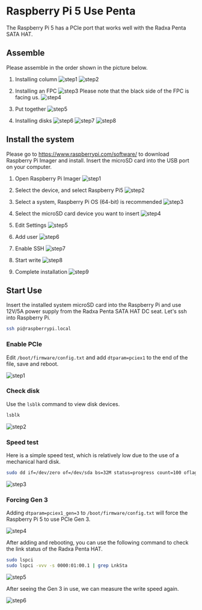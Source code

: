 # Raspberry Pi 5 Use Penta

The Raspberry Pi 5 has a PCIe port that works well with the Radxa Penta SATA HAT.

## Assemble

Please assemble in the order shown in the picture below.

1. Installing column
   ![step1](/img/accessories/penta/rpi-assemble-1.webp)
   ![step2](/img/accessories/penta/rpi-assemble-2.webp)

2. Installing an FPC
   ![step3](/img/accessories/penta/rpi-assemble-3.webp)
   Please note that the black side of the FPC is facing us.
   ![step4](/img/accessories/penta/rpi-assemble-4.webp)

3. Put together
   ![step5](/img/accessories/penta/rpi-assemble-5.webp)

4. Installing disks
   ![step6](/img/accessories/penta/rpi-assemble-6.webp)
   ![step7](/img/accessories/penta/rpi-assemble-7.webp)
   ![step8](/img/accessories/penta/rpi-assemble-8.webp)

## Install the system

Please go to https://www.raspberrypi.com/software/ to download Raspberry Pi Imager and install. Insert the microSD card into the USB port on your computer.

1. Open Raspberry Pi Imager
   ![step1](/img/accessories/penta/rpi-install-os-1.webp)

2. Select the device, and select Raspberry Pi5
   ![step2](/img/accessories/penta/rpi-install-os-2.webp)

3. Select a system, Raspberry Pi OS (64-bit) is recommended
   ![step3](/img/accessories/penta/rpi-install-os-3.webp)

4. Select the microSD card device you want to insert
   ![step4](/img/accessories/penta/rpi-install-os-4.webp)

5. Edit Settings
   ![step5](/img/accessories/penta/rpi-install-os-5.webp)

6. Add user
   ![step6](/img/accessories/penta/rpi-install-os-6.webp)

7. Enable SSH
   ![step7](/img/accessories/penta/rpi-install-os-7.webp)

8. Start write
   ![step8](/img/accessories/penta/rpi-install-os-8.webp)

9. Complete installation
   ![step9](/img/accessories/penta/rpi-install-os-9.webp)

## Start Use

Insert the installed system microSD card into the Raspberry Pi and use 12V/5A power supply from the Radxa Penta SATA HAT DC seat. Let's ssh into Raspberry Pi.

```bash
ssh pi@raspberrypi.local
```

### Enable PCIe

Edit `/boot/firmware/config.txt` and add `dtparam=pciex1` to the end of the file, save and reboot.

![step1](/img/accessories/penta/rpi-using-1.webp)

### Check disk

Use the `lsblk` command to view disk devices.

```bash
lsblk
```

![step2](/img/accessories/penta/rpi-using-2.webp)

### Speed test

Here is a simple speed test, which is relatively low due to the use of a mechanical hard disk.

```bash
sudo dd if=/dev/zero of=/dev/sda bs=32M status=progress count=100 oflag=direct
```

![step3](/img/accessories/penta/rpi-using-3.webp)

### Forcing Gen 3

Adding `dtparam=pciex1_gen=3` to `/boot/firmware/config.txt` will force the Raspberry Pi 5 to use PCIe Gen 3.

![step4](/img/accessories/penta/rpi-using-4.webp)

After adding and rebooting, you can use the following command to check the link status of the Radxa Penta HAT.

```bash
sudo lspci
sudo lspci -vvv -s 0000:01:00.1 | grep LnkSta
```

![step5](/img/accessories/penta/rpi-using-5.webp)

After seeing the Gen 3 in use, we can measure the write speed again.

![step6](/img/accessories/penta/rpi-using-6.webp)
